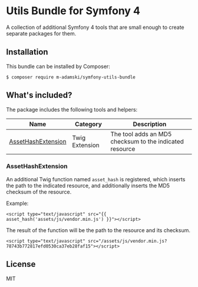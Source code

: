 # Utils Bundle for Symfony 4

A collection of additional Symfony 4 tools that are small enough to create separate packages for them.

## Installation

This bundle can be installed by Composer:

```
$ composer require m-adamski/symfony-utils-bundle
```

## What's included?

The package includes the following tools and helpers:

| Name                                       | Category       | Description                                             |
| ------------------------------------------ | -------------- | ------------------------------------------------------- |
| [AssetHashExtension](#-assethashextension) | Twig Extension | The tool adds an MD5 checksum to the indicated resource |

### AssetHashExtension

An additional Twig function named ``asset_hash`` is registered, which inserts the path to the indicated resource, and additionally inserts the MD5 checksum of the resource.

Example:

```(html)
<script type="text/javascript" src="{{ asset_hash('assets/js/vendor.min.js') }}"></script>
```

The result of the function will be the path to the resource and its checksum.

```(html)
<script type="text/javascript" src="/assets/js/vendor.min.js?78743b772817efd0530ca37eb28faf15"></script>
```

## License

MIT
